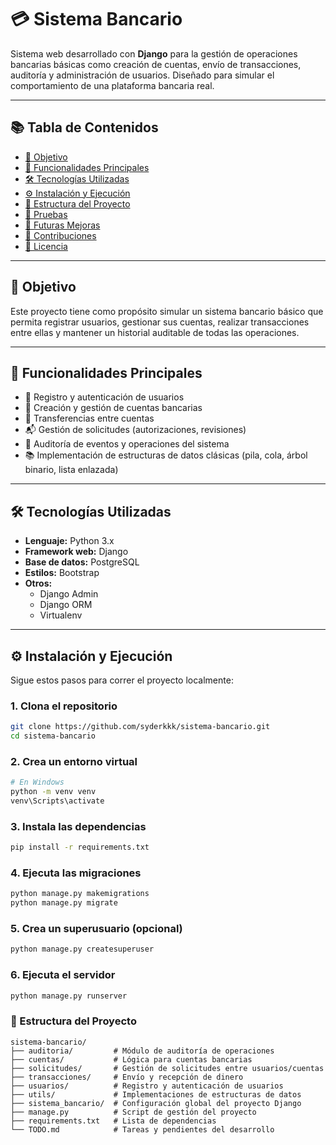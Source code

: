 # 💳 Sistema Bancario

Sistema web desarrollado con **Django** para la gestión de operaciones bancarias básicas como creación de cuentas, envío de transacciones, auditoría y administración de usuarios. Diseñado para simular el comportamiento de una plataforma bancaria real.

---

## 📚 Tabla de Contenidos

- [🎯 Objetivo](#-objetivo)
- [🚀 Funcionalidades Principales](#-funcionalidades-principales)
- [🛠️ Tecnologías Utilizadas](#️-tecnologías-utilizadas)
- [⚙️ Instalación y Ejecución](#️-instalación-y-ejecución)
- [📁 Estructura del Proyecto](#-estructura-del-proyecto)
- [🧪 Pruebas](#-pruebas)
- [📌 Futuras Mejoras](#-futuras-mejoras)
- [🤝 Contribuciones](#-contribuciones)
- [📄 Licencia](#-licencia)

---

## 🎯 Objetivo

Este proyecto tiene como propósito simular un sistema bancario básico que permita registrar usuarios, gestionar sus cuentas, realizar transacciones entre ellas y mantener un historial auditable de todas las operaciones.

---

## 🚀 Funcionalidades Principales

- 🧑 Registro y autenticación de usuarios
- 💼 Creación y gestión de cuentas bancarias
- 💸 Transferencias entre cuentas
- 📬 Gestión de solicitudes (autorizaciones, revisiones)
- 📜 Auditoría de eventos y operaciones del sistema
- 📚 Implementación de estructuras de datos clásicas (pila, cola, árbol binario, lista enlazada)

---

## 🛠️ Tecnologías Utilizadas

- **Lenguaje:** Python 3.x
- **Framework web:** Django
- **Base de datos:** PostgreSQL 
- **Estilos:** Bootstrap
- **Otros:** 
  - Django Admin
  - Django ORM
  - Virtualenv

---

## ⚙️ Instalación y Ejecución

Sigue estos pasos para correr el proyecto localmente:

### 1. Clona el repositorio

```bash
git clone https://github.com/syderkkk/sistema-bancario.git
cd sistema-bancario
```
### 2. Crea un entorno virtual

```bash
# En Windows
python -m venv venv
venv\Scripts\activate
```

### 3. Instala las dependencias

```bash
pip install -r requirements.txt
```

### 4. Ejecuta las migraciones

```bash
python manage.py makemigrations
python manage.py migrate
```

### 5. Crea un superusuario (opcional)

```bash
python manage.py createsuperuser
```

### 6. Ejecuta el servidor

```bash
python manage.py runserver
```

### 📁 Estructura del Proyecto
```text
sistema-bancario/
├── auditoria/         # Módulo de auditoría de operaciones
├── cuentas/           # Lógica para cuentas bancarias
├── solicitudes/       # Gestión de solicitudes entre usuarios/cuentas
├── transacciones/     # Envío y recepción de dinero
├── usuarios/          # Registro y autenticación de usuarios
├── utils/             # Implementaciones de estructuras de datos
├── sistema_bancario/  # Configuración global del proyecto Django
├── manage.py          # Script de gestión del proyecto
├── requirements.txt   # Lista de dependencias
└── TODO.md            # Tareas y pendientes del desarrollo
```